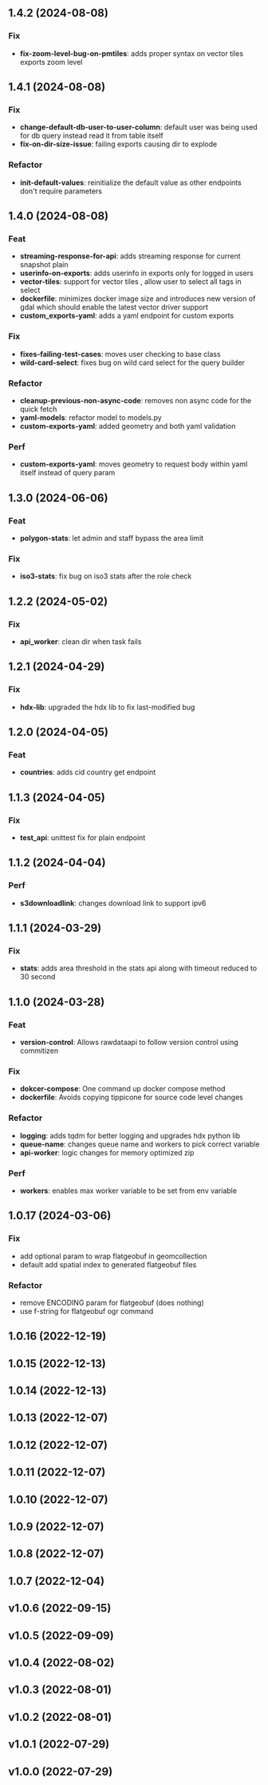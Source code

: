 ## 1.4.2 (2024-08-08)

### Fix

- **fix-zoom-level-bug-on-pmtiles**: adds proper syntax on vector tiles exports zoom level

## 1.4.1 (2024-08-08)

### Fix

- **change-default-db-user-to-user-column**: default user was being used for db query instead read it from table itself
- **fix-on-dir-size-issue**: failing exports causing dir to explode

### Refactor

- **init-default-values**: reinitialize the default value as other endpoints don't require parameters

## 1.4.0 (2024-08-08)

### Feat

- **streaming-response-for-api**: adds streaming response for current snapshot plain
- **userinfo-on-exports**: adds userinfo in exports only for logged in users
- **vector-tiles**: support for vector tiles , allow user to select all tags in select
- **dockerfile**: minimizes docker image size  and introduces new version of gdal which should enable the latest vector driver support
- **custom_exports-yaml**: adds a yaml endpoint for custom exports

### Fix

- **fixes-failing-test-cases**: moves user checking to base class
- **wild-card-select**: fixes bug on wild card select for the query builder

### Refactor

- **cleanup-previous-non-async-code**: removes non async code for the quick fetch
- **yaml-models**: refactor model to models.py
- **custom-exports-yaml**: added geometry and both yaml validation

### Perf

- **custom-exports-yaml**: moves geometry to request body within yaml itself instead of query param

## 1.3.0 (2024-06-06)

### Feat

- **polygon-stats**: let admin and staff bypass the area limit

### Fix

- **iso3-stats**: fix bug on iso3 stats after the role check

## 1.2.2 (2024-05-02)

### Fix

- **api_worker**: clean dir when task fails

## 1.2.1 (2024-04-29)

### Fix

- **hdx-lib**: upgraded the hdx lib to fix last-modified bug

## 1.2.0 (2024-04-05)

### Feat

- **countries**: adds cid country get endpoint

## 1.1.3 (2024-04-05)

### Fix

- **test_api**: unittest fix for plain endpoint

## 1.1.2 (2024-04-04)

### Perf

- **s3downloadlink**: changes download link to support ipv6

## 1.1.1 (2024-03-29)

### Fix

- **stats**: adds area threshold in the stats api along with timeout reduced to 30 second

## 1.1.0 (2024-03-28)

### Feat

- **version-control**: Allows rawdataapi to follow version control using commitizen

### Fix

- **dokcer-compose**: One command up docker compose method
- **dockerfile**: Avoids copying tippicone for source code level changes

### Refactor

- **logging**: adds tqdm for better logging and upgrades hdx python lib
- **queue-name**: changes queue name and workers to pick correct variable
- **api-worker**: logic changes for memory optimized zip

### Perf

- **workers**: enables max worker variable to be set from env variable

## 1.0.17 (2024-03-06)

### Fix

- add optional param to wrap flatgeobuf in geomcollection
- default add spatial index to generated flatgeobuf files

### Refactor

- remove ENCODING param for flatgeobuf (does nothing)
- use f-string for flatgeobuf ogr command

## 1.0.16 (2022-12-19)

## 1.0.15 (2022-12-13)

## 1.0.14 (2022-12-13)

## 1.0.13 (2022-12-07)

## 1.0.12 (2022-12-07)

## 1.0.11 (2022-12-07)

## 1.0.10 (2022-12-07)

## 1.0.9 (2022-12-07)

## 1.0.8 (2022-12-07)

## 1.0.7 (2022-12-04)

## v1.0.6 (2022-09-15)

## v1.0.5 (2022-09-09)

## v1.0.4 (2022-08-02)

## v1.0.3 (2022-08-01)

## v1.0.2 (2022-08-01)

## v1.0.1 (2022-07-29)

## v1.0.0 (2022-07-29)

